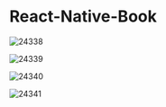# React-Native-Book
![24338](https://user-images.githubusercontent.com/42636085/191921928-c7a9f19e-4309-4571-974b-fc1dfdc129ae.jpg)

![24339](https://user-images.githubusercontent.com/42636085/191921943-4946aaf1-5da1-47ed-a5df-5132f03aedd9.jpg)

![24340](https://user-images.githubusercontent.com/42636085/191921951-cb7e9dd1-9650-4d93-81a4-439968ddde1c.jpg)

![24341](https://user-images.githubusercontent.com/42636085/191921959-4e2e6ea9-d286-423d-96e7-a3fe57bec499.jpg)
